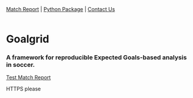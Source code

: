 
<nav>
<a href="https://goalgridbryant.github.io/goalgrid.github.io/validation_match_report_template.html" id="reports">Match Report</a> |
<a href="https://goalgridbryant.github.io/goalgrid.github.io/validation_match_report_template.html" id="package">Python Package</a> |
<a href="https://goalgridbryant.github.io/goalgrid.github.io/validation_match_report_template.html" id="contact">Contact Us</a> 
</nav>

<br>

<h1>Goalgrid</h1>
<h3>A framework for reproducible Expected Goals-based analysis in soccer.</h3>

<p><a href="https://www.goalgrid.soccer/validation_match_report_template.html">Test Match Report</a></p>
HTTPS please
